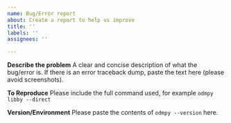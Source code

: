 ```yaml
---
name: Bug/Error report
about: Create a report to help us improve
title: ''
labels: ''
assignees: ''

---
```


**Describe the problem**
A clear and concise description of what the bug/error is. If there is an error traceback dump, paste the text here (please avoid screenshots).

**To Reproduce**
Please include the full command used, for example `odmpy libby --direct`

**Version/Environment**
Please paste the contents of `odmpy --version` here.
